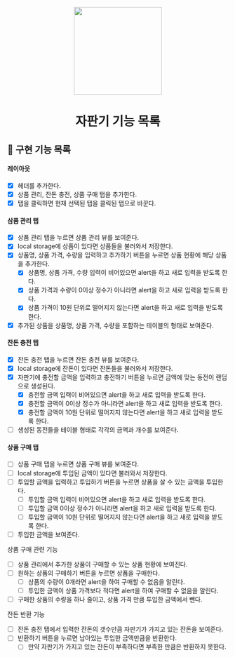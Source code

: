 <p align="middle" >
  <img width="200px;" src="https://github.com/woowacourse/javascript-vendingmachine-precourse/raw/main/images/beverage_icon.png?raw=true"/>
</p>
<h1 align="middle">자판기 기능 목록</h1>

## 🎯 구현 기능 목록

#### 레이아웃

- [x] 헤더를 추가한다.
- [x] 상품 관리, 잔돈 충전, 상품 구매 탭을 추가한다.
- [x] 탭을 클릭하면 현재 선택된 탭을 클릭된 탭으로 바꾼다.

#### 삼품 관리 탭

- [x] 상품 관리 탭을 누르면 상품 관리 뷰를 보여준다.
- [x] local storage에 상품이 있다면 상품들을 불러와서 저장한다.
- [x] 상품명, 상품 가격, 수량을 입력하고 추가하기 버튼을 누르면 상품 현황에 해당 상품을 추가한다.
  - [x] 상품명, 상품 가격, 수량 입력이 비어있으면 alert을 하고 새로 입력을 받도록 한다.
  - [x] 상품 가격과 수량이 0이상 정수가 아니라면 alert을 하고 새로 입력을 받도록 한다.
  - [x] 상품 가격이 10원 단위로 떨어지지 않는다면 alert을 하고 새로 입력을 받도록 한다.
- [x] 추가된 상품을 상품명, 상품 가격, 수량을 포함하는 테이블의 형태로 보여준다.

#### 잔돈 충전 탭

- [x] 잔돈 충전 탭을 누르면 잔돈 충전 뷰를 보여준다.
- [x] local storage에 잔돈이 있다면 잔돈들을 불러와서 저장한다.
- [x] 자판기에 충전할 금액을 입력하고 충전하기 버튼을 누르면 금액에 맞는 동전이 랜덤으로 생성된다.
  - [x] 충전할 금액 입력이 비어있으면 alert을 하고 새로 입력을 받도록 한다.
  - [x] 충전할 금액이 0이상 정수가 아니라면 alert을 하고 새로 입력을 받도록 한다.
  - [x] 충전할 금액이 10원 단위로 떨어지지 않는다면 alert을 하고 새로 입력을 받도록 한다.
- [ ] 생성된 동전들을 테이블 형태로 각각의 금액과 개수를 보여준다.

#### 상품 구매 탭

- [ ] 상품 구매 탭을 누르면 상품 구매 뷰를 보여준다.
- [ ] local storage에 투입된 금액이 있다면 불러와서 저장한다.
- [ ] 투입할 금액을 입력하고 투입하기 버튼을 누르면 상품을 살 수 있는 금액을 투입한다.
  - [ ] 투입할 금액 입력이 비어있으면 alert을 하고 새로 입력을 받도록 한다.
  - [ ] 투입할 금액 0이상 정수가 아니라면 alert을 하고 새로 입력을 받도록 한다.
  - [ ] 투입할 금액이 10원 단위로 떨어지지 않는다면 alert을 하고 새로 입력을 받도록 한다.
- [ ] 투입한 금액을 보여준다.

상품 구매 관련 기능

- [ ] 상품 관리에서 추가한 상품이 구매할 수 있는 상품 현황에 보여진다.
- [ ] 원하는 상품의 구매하기 버튼을 누르면 상품을 구매한다.
  - [ ] 상품의 수량이 0개라면 alert을 하여 구매할 수 없음을 알린다.
  - [ ] 투입한 금액이 상품 가격보다 적다면 alert을 하여 구매할 수 없음을 알린다.
- [ ] 구매한 상품의 수량을 하나 줄이고, 상품 가격 만큼 투입한 금액에서 뺀다.

잔돈 반환 기능

- [ ] 잔돈 충전 탭에서 입력한 잔돈의 갯수만큼 자판기가 가지고 있는 잔돈을 보여준다.
- [ ] 반환하기 버튼을 누르면 남아있는 투입한 금액만큼을 반환한다.
  - [ ] 만약 자판기가 가지고 있는 잔돈이 부족하다면 부족한 만큼은 반환하지 못한다.
